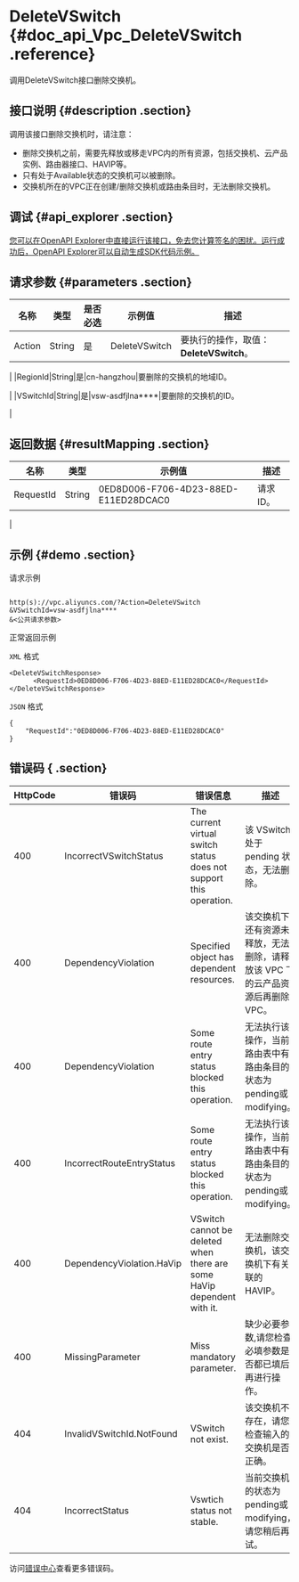 # DeleteVSwitch {#doc_api_Vpc_DeleteVSwitch .reference}

调用DeleteVSwitch接口删除交换机。

## 接口说明 {#description .section}

调用该接口删除交换机时，请注意：

-   删除交换机之前，需要先释放或移走VPC内的所有资源，包括交换机、云产品实例、路由器接口、HAVIP等。
-   只有处于Available状态的交换机可以被删除。
-   交换机所在的VPC正在创建/删除交换机或路由条目时，无法删除交换机。

## 调试 {#api_explorer .section}

[您可以在OpenAPI Explorer中直接运行该接口，免去您计算签名的困扰。运行成功后，OpenAPI Explorer可以自动生成SDK代码示例。](https://api.aliyun.com/#product=Vpc&api=DeleteVSwitch&type=RPC&version=2016-04-28)

## 请求参数 {#parameters .section}

|名称|类型|是否必选|示例值|描述|
|--|--|----|---|--|
|Action|String|是|DeleteVSwitch|要执行的操作，取值： **DeleteVSwitch**。

 |
|RegionId|String|是|cn-hangzhou|要删除的交换机的地域ID。

 |
|VSwitchId|String|是|vsw-asdfjlna\*\*\*\*|要删除的交换机的ID。

 |

## 返回数据 {#resultMapping .section}

|名称|类型|示例值|描述|
|--|--|---|--|
|RequestId|String|0ED8D006-F706-4D23-88ED-E11ED28DCAC0|请求ID。

 |

## 示例 {#demo .section}

请求示例

``` {#request_demo}

http(s)://vpc.aliyuncs.com/?Action=DeleteVSwitch
&VSwitchId=vsw-asdfjlna****
&<公共请求参数>

```

正常返回示例

`XML` 格式

``` {#xml_return_success_demo}
<DeleteVSwitchResponse>
      <RequestId>0ED8D006-F706-4D23-88ED-E11ED28DCAC0</RequestId>
</DeleteVSwitchResponse>
```

`JSON` 格式

``` {#json_return_success_demo}
{
	"RequestId":"0ED8D006-F706-4D23-88ED-E11ED28DCAC0"
}
```

## 错误码 { .section}

|HttpCode|错误码|错误信息|描述|
|--------|---|----|--|
|400|IncorrectVSwitchStatus|The current virtual switch status does not support this operation.|该 VSwitch 处于 pending 状态，无法删除。|
|400|DependencyViolation|Specified object has dependent resources.|该交换机下还有资源未释放，无法删除，请释放该 VPC 下的云产品资源后再删除 VPC。|
|400|DependencyViolation|Some route entry status blocked this operation.|无法执行该操作，当前路由表中有路由条目的状态为pending或modifying。|
|400|IncorrectRouteEntryStatus|Some route entry status blocked this operation.|无法执行该操作，当前路由表中有路由条目的状态为pending或modifying。|
|400|DependencyViolation.HaVip|VSwitch cannot be deleted when there are some HaVip dependent with it.|无法删除交换机，该交换机下有关联的HAVIP。|
|400|MissingParameter|Miss mandatory parameter.|缺少必要参数,请您检查必填参数是否都已填后再进行操作。|
|404|InvalidVSwitchId.NotFound|VSwitch not exist.|该交换机不存在，请您检查输入的交换机是否正确。|
|404|IncorrectStatus|Vswtich status not stable.|当前交换机的状态为pending或modifying，请您稍后再试。|

访问[错误中心](https://error-center.aliyun.com/status/product/Vpc)查看更多错误码。

